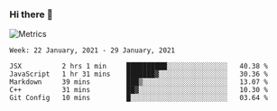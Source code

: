 ### Hi there 👋

![Metrics](https://github.com/radoapx/radoapx/blob/main/github-metrics.svg)

<!--START_SECTION:waka-->
```text
Week: 22 January, 2021 - 29 January, 2021

JSX          2 hrs 1 min     ██████████░░░░░░░░░░░░░░░   40.38 % 
JavaScript   1 hr 31 mins    ███████▓░░░░░░░░░░░░░░░░░   30.36 % 
Markdown     39 mins         ███▒░░░░░░░░░░░░░░░░░░░░░   13.07 % 
C++          31 mins         ██▓░░░░░░░░░░░░░░░░░░░░░░   10.30 % 
Git Config   10 mins         █░░░░░░░░░░░░░░░░░░░░░░░░   03.64 % 
```
<!--END_SECTION:waka-->

<!--
**radoapx/radoapx** is a ✨ _special_ ✨ repository because its `README.md` (this file) appears on your GitHub profile.

Here are some ideas to get you started:

- 🔭 I’m currently working on ...
- 🌱 I’m currently learning ...
- 👯 I’m looking to collaborate on ...
- 🤔 I’m looking for help with ...
- 💬 Ask me about ...
- 📫 How to reach me: ...
- 😄 Pronouns: ...
- ⚡ Fun fact: ...
-->
